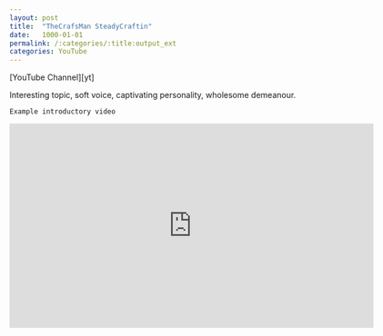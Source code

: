 ```yaml
---
layout: post
title:  "TheCrafsMan SteadyCraftin"
date:   1000-01-01
permalink: /:categories/:title:output_ext
categories: YouTube
---
```


<script src="https://apis.google.com/js/platform.js"></script>
<div class="g-ytsubscribe" data-channelid="UCzsjHlc0WRwZYwlinsmtM4w" data-layout="full" data-count="default"></div>
[YouTube Channel][yt]
<!-- <br/><br/> -->

Interesting topic, soft voice, captivating personality, wholesome demeanour.
<!-- <iframe width="420" height="315" src="http://www.youtube.com/embed/dQw4w9WgXcQ" frameborder="0" allowfullscreen></iframe> -->
<!-- <iframe src="http://www.youtube.com/embed/?listType=user_uploads&list=UCzsjHlc0WRwZYwlinsmtM4w" width="480" height="400"></iframe> -->

`Example introductory video`
<!-- <iframe width="560" height="315" src="https://www.youtube.com/embed/ktv2mJfgFPs" frameborder="0" allow="accelerometer; autoplay; encrypted-media; gyroscope; picture-in-picture" allowfullscreen></iframe> -->
<iframe id='ivplayer' type='text/html' width='640' height='360'       src='https://www.invidio.us/embed/ktv2mJfgFPs?' frameborder='0'></iframe>

[yt]: https://www.youtube.com/channel/UCzsjHlc0WRwZYwlinsmtM4w 
